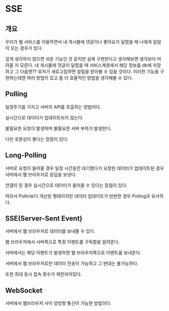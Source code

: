 # SSE

## 개요
우리가 웹 서비스를 이용하면서 내 게시물에 댓글이나 좋아요가 달렸을 때 나에게 알람이 오는 경우가 있다.

깊게 생각하지 않으면 쉬운 기능인 것 같지만 실제 구현한다고 생각해보면 생각보다 어려울 지 모른다. 내 게시물에 댓글이 달렸을 때 서비스계층에서 해당 정보를 db에 저장하고 그 다음엔?? 유저가 새로고침하면 알림을 받아볼 수 있을 것이다. 이러한 기능을 구현하는데엔 여러 방법이 있고 좀 더 효율적인 방법을 생각해볼 수 있다.

## Polling

일정주기를 가지고 서버의 API를 호출하는 방법이다.

실시간으로 데이터가 업데이트되지 않는다.

불필요한 요청이 발생하며 불필요한 서버 부하가 발생한다.

다만 호환성이 좋다는 장점이 있다.

## Long-Polling

서버로 요청이 들어올 경우 일정 시간동안 대기했다가 요청한 데이터가 업데이트된 경우 서버에서 웹 브라우저로 응답을 보낸다.

연결이 된 경우 실시간으로 데이터가 들어올 수 있다는 장점이 있다.

따라서 Pollin보다 개선된 형태이지만 데이터 업데이트가 빈번한 경우 Polling과 유사하다.

## SSE(Server-Sent Event)

서버에서 웹 브라우저로 데이터를 보내줄 수 있다.

웹 브라우저에서 서버쪽으로 특정 이벤트를 구독함을 알려준다.

서버에서는 해당 이벤트가 발생하면 웹 브라우저쪽으로 이벤트를 보내준다.

서버에서 웹 브라우저로만 데이터 전송이 가능하고 그 반대는 불가능하다.

또한 최대 동시 접속 횟수가 제한되어있다.

## WebSocket
서버에서 웹브라우저 사이 양방향 통신이 가능한 방법이다.